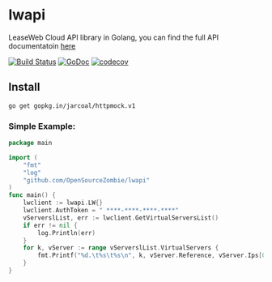 # lwapi
LeaseWeb Cloud API library in Golang, you can find the full API documentatoin [here](http://developer.leaseweb.com/cloudapi-docs/?shell#get-the-datatraffic-metrics)


[![Build Status](https://travis-ci.org/OpenSourceZombie/lwapi.svg?branch=master)](https://travis-ci.org/OpenSourceZombie/lwapi) [![GoDoc](https://godoc.org/github.com/spf13/cobra?status.svg)](https://godoc.org/github.com/spf13/cobra)   [![codecov](https://codecov.io/gh/OpenSourceZombie/lwapi/branch/master/graph/badge.svg)](https://codecov.io/gh/OpenSourceZombie/lwapi)

## Install
    go get gopkg.in/jarcoal/httpmock.v1

### Simple Example:
```go
package main

import (
	"fmt"
	"log"
	"github.com/OpenSourceZombie/lwapi"
)
func main() {
	lwclient := lwapi.LW{}
	lwclient.AuthToken = " ****-****-****-****"
	vServerslList, err := lwclient.GetVirtualServersList()
	if err != nil {
		log.Println(err)
	}
	for k, vServer := range vServerslList.VirtualServers {
		fmt.Printf("%d.\t%s\t%s\n", k, vServer.Reference, vServer.Ips[0].IP)
	}
}
```